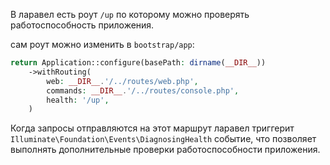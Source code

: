 В ларавел есть роут `/up` по которому можно проверять работоспособность приложения.

сам роут можно изменить в `bootstrap/app`:
```php
return Application::configure(basePath: dirname(__DIR__))
    ->withRouting(
        web: __DIR__.'/../routes/web.php',
        commands: __DIR__.'/../routes/console.php',
        health: '/up',
    )
```

Когда запросы отправляются на этот маршрут ларавел триггерит `Illuminate\Foundation\Events\DiagnosingHealth` событие, что позволяет выполнять дополнительные проверки работоспособности приложения.

